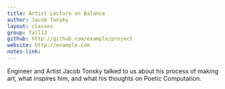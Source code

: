```yaml
---
title: Artist Lecture on Balance
author: Jacob Tonsky
layout: classes
group: fall13
github: http://github.com/example/project
website: http://example.com
notes-link:
---
```

Engineer and Artist Jacob Tonsky talked to us about his process of making art, what inspires him, and what his thoughts on Poetic Computation.